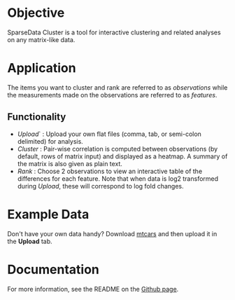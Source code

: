 # Objective
SparseData Cluster is a tool for interactive clustering and related analyses on any matrix-like data.

# Application
The items you want to cluster and rank are referred to as *observations* while the measurements made on the observations are referred to as *features*.

## Functionality
* *Upload*` : Upload your own flat files (comma, tab, or semi-colon delimited) for analysis.
* *Cluster* : Pair-wise correlation is computed between observations (by default, rows of matrix input) and displayed as a heatmap. A summary of the matrix is also given as plain text.
* *Rank* : Choose 2 observations to view an interactive table of the differences for each feature. Note that when data is log2 transformed during *Upload*, these will correspond to log fold changes.

# Example Data
Don't have your own data handy?  Download [mtcars](https://internal.shinyapps.io/gallery/066-upload-file/_w_ea0a7d8b/mtcars.csv) and then upload it in the **Upload** tab.

# Documentation
For more information, see the README on the [Github page](https://github.com/sparsedata/cluster-analysis).
